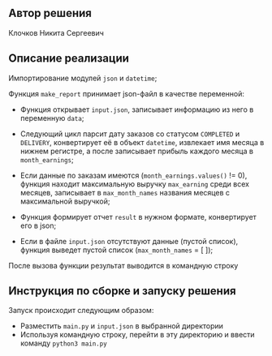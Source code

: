 































## Автор решения
Клочков Никита Сергеевич
## Описание реализации
Импортирование модулей `json` и `datetime`;

Функция `make_report` принимает json-файл в качестве переменной:
- Функция открывает `input.json`, записывает информацию из него в переменную `data`;
- Следующий цикл парсит дату заказов со статусом `COMPLETED` и `DELIVERY`, конвертирует её в объект `datetime`, извлекает имя месяца в нижнем регистре, а после записывает прибыль каждого месяца в `month_earnings`;
- Если данные по заказам имеются (`month_earnings.values()` != 0), функция находит максимальную выручку `max_earning` среди всех месяцев, записывает в `max_month_names` названия месяцев с максимальной выручкой;
- Функция формирует отчет `result` в нужном формате, конвертирует его в json;


- Если в файле `input.json` отсутствуют данные (пустой список), функция выведет пустой список (`max_month_names` = [ ]);

После вызова функции результат выводится в командную строку
## Инструкция по сборке и запуску решения
Запуск происходит следующим образом:
- Разместить `main.py` и `input.json` в выбранной директории
- Используя командную строку, перейти в эту директорию и ввести команду `python3 main.py`
